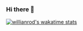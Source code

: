 ### Hi there 👋

[![willianrod's wakatime stats](https://github-readme-stats.vercel.app/api/wakatime?username=todri1)](https://github.com/anuraghazra/github-readme-stats)
